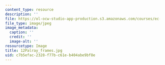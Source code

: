 ```yaml
---
content_type: resource
description: ''
file: https://ol-ocw-studio-app-production.s3.amazonaws.com/courses/ec-721-wheelchair-design-in-developing-countries-spring-2009/c7b5efac2328f77bc61eb404abe9bf8e_12Palray_frames.jpg
file_type: image/jpeg
image_metadata:
  caption: ''
  credit: ''
  image-alt: ''
resourcetype: Image
title: 12Palray_frames.jpg
uid: c7b5efac-2328-f77b-c61e-b404abe9bf8e
---
```


